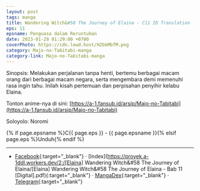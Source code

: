 ```yaml
---
layout: post
tags: manga
title: Wandering Witch&#58 The Journey of Elaina - C11 ID Translation
eps: 11
epsname: Penguasa dalam Reruntuhan
date: 2023-01-29 01:29:00 +0700
coverPhoto: https://cdn.lewd.host/H2bkMbfM.png
category: Majo-no-Tabitabi-manga
category-link: Majo-no-Tabitabi-manga
---
```


Sinopsis: Melakukan perjalanan tanpa henti, bertemu berbagai macam orang dari berbagai macam negara, serta mengembara demi memenuhi rasa ingin tahu. Inilah kisah pertemuan dan perpisahan penyihir kelabu Elaina.

Tonton anime-nya di sini: [https://a-1.fansub.id/arsip/Majo-no-Tabitabi](https://a-1.fansub.id/arsip/Majo-no-Tabitabi)

Soloyolo: Noromi

{% if page.epsname %}C{{ page.eps }} - {{ page.epsname }}{% elsif page.eps %}Unduh{% endif %}

---
- [Facebook](https://www.facebook.com/a1fansub/posts/pfbid02w27MfCCXUADSoTVYyLNciEiFCxUDJbbQ9p8nn5Grp9st6d44oX3C5Povq3YjomFYl){:target="_blank"} &middot; [Index](https://proyek.a-1ddl.workers.dev/2:/[Elaina] Wandering Witch&#58 The Journey of Elaina/[Elaina] Wandering Witch&#58 The Journey of Elaina - Bab 11 [Digital].pdf){:target="_blank"} &middot; [MangaDex](https://mangadex.org/chapter/f6d80439-4929-4d43-93e9-34050f6216c6){:target="_blank"} &middot; [Telegram](https://t.me/a1fansubweeklies/229){:target="_blank"}